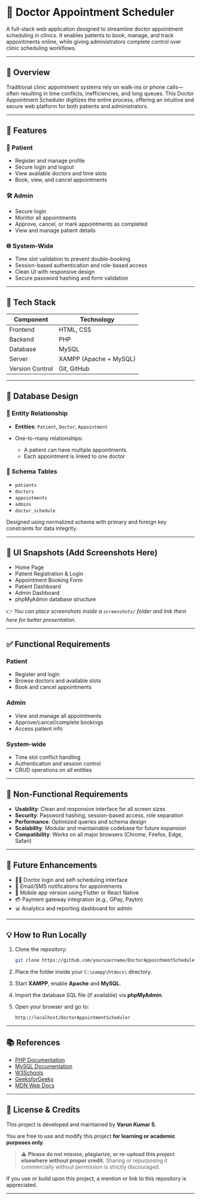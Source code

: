 # 🧺 Doctor Appointment Scheduler

A full-stack web application designed to streamline doctor appointment scheduling in clinics. It enables patients to book, manage, and track appointments online, while giving administrators complete control over clinic scheduling workflows.

---

## 📌 Overview

Traditional clinic appointment systems rely on walk-ins or phone calls—often resulting in time conflicts, inefficiencies, and long queues. This Doctor Appointment Scheduler digitizes the entire process, offering an intuitive and secure web platform for both patients and administrators.

---

## 🚀 Features

### 👤 Patient

* Register and manage profile
* Secure login and logout
* View available doctors and time slots
* Book, view, and cancel appointments

### 🛠️ Admin

* Secure login
* Monitor all appointments
* Approve, cancel, or mark appointments as completed
* View and manage patient details

### 🌐 System-Wide

* Time slot validation to prevent double-booking
* Session-based authentication and role-based access
* Clean UI with responsive design
* Secure password hashing and form validation

---

## 🧰 Tech Stack

| Component       | Technology             |
| --------------- | ---------------------- |
| Frontend        | HTML, CSS              |
| Backend         | PHP                    |
| Database        | MySQL                  |
| Server          | XAMPP (Apache + MySQL) |
| Version Control | Git, GitHub            |

---

## 🧱 Database Design

### 🔗 Entity Relationship

* **Entities**: `Patient`, `Doctor`, `Appointment`
* One-to-many relationships:

  * A patient can have multiple appointments
  * Each appointment is linked to one doctor

### 📘 Schema Tables

* `patients`
* `doctors`
* `appointments`
* `admins`
* `doctor_schedule`

Designed using normalized schema with primary and foreign key constraints for data integrity.

---

## 💽 UI Snapshots (Add Screenshots Here)

* Home Page
* Patient Registration & Login
* Appointment Booking Form
* Patient Dashboard
* Admin Dashboard
* phpMyAdmin database structure

👉 *You can place screenshots inside a `screenshots/` folder and link them here for better presentation.*

---

## ✅ Functional Requirements

### Patient

* Register and login
* Browse doctors and available slots
* Book and cancel appointments

### Admin

* View and manage all appointments
* Approve/cancel/complete bookings
* Access patient info

### System-wide

* Time slot conflict handling
* Authentication and session control
* CRUD operations on all entities

---

## 📀 Non-Functional Requirements

* **Usability**: Clean and responsive interface for all screen sizes
* **Security**: Password hashing, session-based access, role separation
* **Performance**: Optimized queries and schema design
* **Scalability**: Modular and maintainable codebase for future expansion
* **Compatibility**: Works on all major browsers (Chrome, Firefox, Edge, Safari)

---

## 🔮 Future Enhancements

* 🧑‍⚕️ Doctor login and self-scheduling interface
* 📩 Email/SMS notifications for appointments
* 📱 Mobile app version using Flutter or React Native
* 💳 Payment gateway integration (e.g., GPay, Paytm)
* 📊 Analytics and reporting dashboard for admin

---

## 💡 How to Run Locally

1. Clone the repository:

   ```bash
   git clone https://github.com/yourusername/DoctorAppointmentScheduler.git
   ```
2. Place the folder inside your `C:\xampp\htdocs\` directory.
3. Start **XAMPP**, enable **Apache** and **MySQL**.
4. Import the database SQL file (if available) via **phpMyAdmin**.
5. Open your browser and go to:

   ```
   http://localhost/DoctorAppointmentScheduler
   ```

---

## 📚 References

* [PHP Documentation](https://www.php.net/docs.php)
* [MySQL Documentation](https://dev.mysql.com/doc/)
* [W3Schools](https://www.w3schools.com/)
* [GeeksforGeeks](https://www.geeksforgeeks.org/)
* [MDN Web Docs](https://developer.mozilla.org/)

---

## 📝 License & Credits

This project is developed and maintained by **Varun Kumar S**.

You are free to use and modify this project **for learning or academic purposes only**.

> ⚠️ **Please do not misuse, plagiarize, or re-upload this project elsewhere without proper credit.**
> Sharing or repurposing it commercially without permission is strictly discouraged.

If you use or build upon this project, a mention or link to this repository is appreciated.

---
